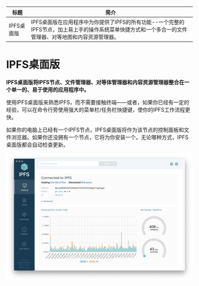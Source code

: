 标题|简介
|---|---|
IPFS桌面版|IPFS桌面版在应用程序中为你提供了IPFS的所有功能--一个完整的IPFS节点，加上易上手的操作系统菜单快捷方式和一个多合一的文件管理器、对等地图和内容资源管理器。| 

# IPFS桌面版

**IPFS桌面版将IPFS节点、文件管理器、对等体管理器和内容资源管理器整合在一个单一的、易于使用的应用程序中。**

使用IPFS桌面版来熟悉IPFS，而不需要接触终端——或者，如果你已经有一定的经验，可以在命令行旁使用强大的菜单栏/任务栏快捷键，使你的IPFS工作流程更快。

如果你的电脑上已经有一个IPFS节点，IPFS桌面版将作为该节点的控制面板和文件浏览器。如果你还没拥有一个节点，它将为你安装一个。无论哪种方式，IPFS桌面版都会自动检查更新。

![IPFS桌面版状态屏](./images/ipfs-desktop/desktop-status.png)
